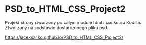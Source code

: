 # PSD_to_HTML_CSS_Project2

Projekt strony stworzony po całym module html i css kursu Kodilla. Ztworzony na podstawie dostarczonego pliku psd. 

https://jaceksanko.github.io/PSD_to_HTML_CSS_Project2/
